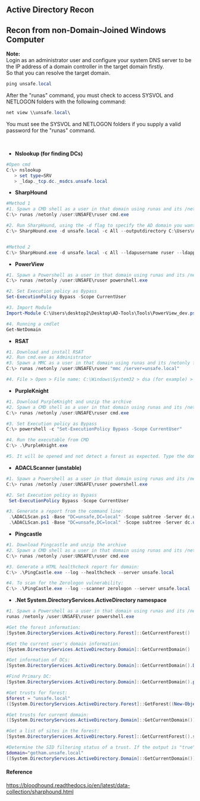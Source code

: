 ## Active Directory Recon

## Recon from non-Domain-Joined Windows Computer
**Note:**\
Login as an administrator user and configure your system DNS server to be the IP address of a domain controller in the target domain firstly.\
So that you can resolve the target domain.
```powershell
ping unsafe.local
```
After the "runas" command, you must check to access SYSVOL and NETLOGON folders with the following command: 
```powershell
net view \\unsafe.local\
```
You must see the SYSVOL and NETLOGON folders if you supply a valid password for the "runas" command.

<br/>

- **Nslookup (for finding DCs)**
```powershell
#Open cmd
C:\> nslookup
   > set type=SRV
   > _ldap._tcp.dc._msdcs.unsafe.local 
```

- **SharpHound**
```powershell
#Method 1
#1. Spawn a CMD shell as a user in that domain using runas and its /netonly flag and enter the password.
C:\> runas /netonly /user:UNSAFE\ruser cmd.exe

#2. Run SharpHound, using the -d flag to specify the AD domain you want to collect information from. You can also use any other flags you wish.
C:\> SharpHound.exe -d unsafe.local -c All --outputdirectory C:\Users\desktop2\Desktop


#Method 2
C:\> SharpHound.exe -d unsafe.local -c All --ldapusername ruser --ldappassword Password
```

- **PowerView**
```powershell
#1. Spawn a Powershell as a user in that domain using runas and its /netonly flag and enter the password.
C:\> runas /netonly /user:UNSAFE\ruser powershell.exe

#2. Set Execution policy as Bypass
Set-ExecutionPolicy Bypass -Scope CurrentUser

#3. Import Module
Import-Module C:\Users\desktop2\Desktop\AD-Tools\Tools\PowerView_dev.ps1

#4. Running a cmdlet
Get-NetDomain
```

- **RSAT**
```powershell
#1. Download and install RSAT
#2. Run cmd.exe as Administrator
#3. Spawn a MMC as a user in that domain using runas and its /netonly flag and enter the password.
C:\> runas /netonly /user:UNSAFE\ruser "mmc /server=unsafe.local"

#4. File > Open > File name: C:\Windows\System32 > dsa (for example) > click
```

- **PurpleKnight**
```powershell
#1. Download PurpleKnight and unzip the archive
#2. Spawn a CMD shell as a user in that domain using runas and its /netonly flag and enter the password.
C:\> runas /netonly /user:UNSAFE\ruser cmd.exe

#3. Set Execution policy as Bypass
C:\> powershell -c "Set-ExecutionPolicy Bypass -Scope CurrentUser"

#4. Run the executable from CMD
C:\> .\PurpleKnight.exe

#5. It will be opened and not detect a forest as expected. Type the domain name (e.g: unsafe.local) and click select > next > 'run tests'.
```

- **ADACLScanner (unstable)**
```powershell
#1. Spawn a Powershell as a user in that domain using runas and its /netonly flag and enter the password.
C:\> runas /netonly /user:UNSAFE\ruser powershell.exe

#2. Set Execution policy as Bypass
 Set-ExecutionPolicy Bypass -Scope CurrentUser

#3. Generate a report from the command line:
 .\ADACLScan.ps1 -Base "DC=unsafe,DC=local" -Scope subtree -Server dc.unsafe.local -Port 389 -Output HTML -Show
 .\ADACLScan.ps1 -Base "DC=unsafe,DC=local" -Scope subtree -Server dc.unsafe.local -Port 389 -EffectiveRightsPrincipal ruser -Output HTML -Show
```

- **Pingcastle**
```powershell
#1. Download Pingcastle and unzip the archive
#2. Spawn a CMD shell as a user in that domain using runas and its /netonly flag and enter the password.
C:\> runas /netonly /user:UNSAFE\ruser cmd.exe

#3. Generate a HTML healthcheck report for domain:
C:\> .\PingCastle.exe --log --healthcheck --server unsafe.local

#4. To scan for the Zerologon vulnerability:
C:\> .\PingCastle.exe --log --scanner zerologon --server unsafe.local
```

- **.Net System.DirectoryServices.ActiveDirectory namespace**
```powershell
#1. Spawn a Powershell as a user in that domain using runas and its /netonly flag and enter the password.
runas /netonly /user:UNSAFE\ruser powershell.exe

#Get the forest information:
[System.DirectoryServices.ActiveDirectory.Forest]::GetCurrentForest()

#Get the current user's domain information:
[System.DirectoryServices.ActiveDirectory.Domain]::GetCurrentDomain()

#Get information of DCs:
[System.DirectoryServices.ActiveDirectory.Domain]::GetCurrentDomain().DomainControllers

#Find Primary DC:
[System.DirectoryServices.ActiveDirectory.Domain]::GetCurrentDomain().pdcroleowner

#Get trusts for forest:
$forest = "unsafe.local"
([System.DirectoryServices.ActiveDirectory.Forest]::GetForest((New-Object System.DirectoryServices.ActiveDirectory.DirectoryContext('Forest', $forest)))).GetAllTrustRelationships()

#Get trusts for current domain:
([System.DirectoryServices.ActiveDirectory.Domain]::GetCurrentDomain()).GetAllTrustRelationships()

#Get a list of sites in the forest:
[System.DirectoryServices.ActiveDirectory.Forest]::GetCurrentForest().sites

#Determine the SID filtering status of a trust. If the output is "true", SID filtering is enabled.
$domain="gotham.unsafe.local"
([System.DirectoryServices.ActiveDirectory.Domain]::GetCurrentDomain()).GetSidFilteringStatus($domain)
```

#### Reference
https://bloodhound.readthedocs.io/en/latest/data-collection/sharphound.html
